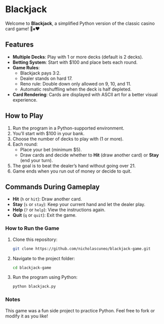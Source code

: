 # Blackjack

Welcome to **Blackjack**, a simplified Python version of the classic casino card game! 🎲♠️♥️ 

## Features

- **Multiple Decks**: Play with 1 or more decks (default is 2 decks).
- **Betting System**: Start with $100 and place bets each round.
- **Game Rules**:
  - Blackjack pays 3:2.
  - Dealer stands on hard 17.
  - Reno rule: Double down only allowed on 9, 10, and 11.
  - Automatic reshuffling when the deck is half depleted.
- **Card Rendering**: Cards are displayed with ASCII art for a better visual experience.

## How to Play

1. Run the program in a Python-supported environment.
2. You’ll start with $100 in your bank.
3. Choose the number of decks to play with (1 or more).
4. Each round:
   - Place your bet (minimum $5).
   - Draw cards and decide whether to **Hit** (draw another card) or **Stay** (end your turn).
5. The goal is to beat the dealer’s hand without going over 21.
6. Game ends when you run out of money or decide to quit.

## Commands During Gameplay

- **Hit** (`h` or `hit`): Draw another card.
- **Stay** (`s` or `stay`): Keep your current hand and let the dealer play.
- **Help** (`?` or `help`): View the instructions again.
- **Quit** (`q` or `quit`): Exit the game.

### How to Run the Game

1. Clone this repository:
   
   ```bash
   git clone https://github.com/nicholascuneo/blackjack-game.git

2. Navigate to the project folder:
   
   ```bash
   cd blackjack-game

3. Run the program using Python:
   
   ```bash
   python blackjack.py

### Notes

This game was a fun side project to practice Python. Feel free to fork or modify it as you like!
